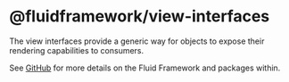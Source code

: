 # @fluidframework/view-interfaces

The view interfaces provide a generic way for objects to expose their rendering capabilities to consumers.

See [GitHub](https://github.com/microsoft/FluidFramework) for more details on the Fluid Framework and packages within.
